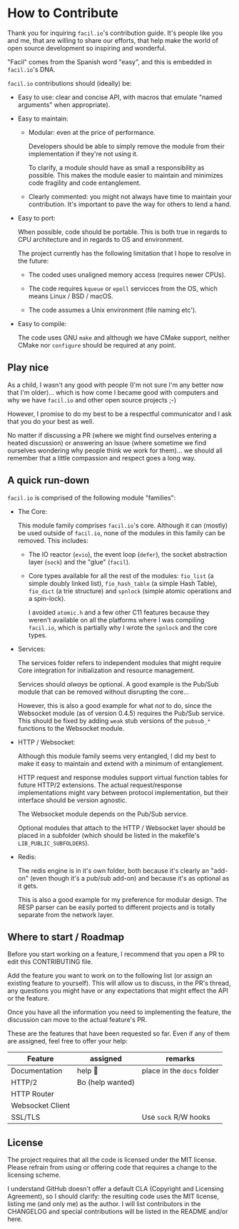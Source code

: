 # How to Contribute

Thank you for inquiring `facil.io`'s contribution guide. It's people like you and me, that are willing to share our efforts, that help make the world of open source development so inspiring and wonderful.

"Facil" comes from the Spanish word "easy", and this is embedded in `facil.io`'s DNA.

`facil.io` contributions should (ideally) be:

* Easy to use: clear and concise API, with macros that emulate "named arguments" when appropriate).

* Easy to maintain:

    * Modular: even at the price of performance.

        Developers should be able to simply remove the module from their implementation if they're not using it.

        To clarify, a module should have as small a responsibility as possible. This makes the module easier to maintain and minimizes code fragility and code entanglement.

    * Clearly commented: you might not always have time to maintain your contribution. It's important to pave the way for others to lend a hand.

* Easy to port:

    When possible, code should be portable. This is both true in regards to CPU architecture and in regards to OS and environment.

    The project currently has the following limitation that I hope to resolve in the future:

    * The coded uses unaligned memory access (requires newer CPUs).

    * The code requires `kqueue` or `epoll` servicces from the OS, which means Linux / BSD / macOS.

    * The code assumes a Unix environment (file naming etc').

* Easy to compile:

    The code uses GNU `make` and although we have CMake support, neither CMake nor `configure` should be required at any point.

## Play nice

As a child, I wasn't any good with people (I'm not sure I'm any better now that I'm older)... which is how come I became good with computers and why we have `facil.io` and other open source projects ;-)

However, I promise to do my best to be a respectful communicator and I ask that you do your best as well.

No matter if discussing a PR (where we might find ourselves entering a heated discussion) or answering an Issue (where sometime we find ourselves wondering why people think we work for them)... we should all remember that a little compassion and respect goes a long way.

## A quick run-down

`facil.io` is comprised of the following module "families":

* The Core:

    This module family comprises `facil.io`'s core. Although it can (mostly) be used outside of `facil.io`, none of the modules in this family can be removed. This includes:

    * The IO reactor (`evio`), the event loop (`defer`), the socket abstraction layer (`sock`) and the "glue" (`facil`).

    * Core types available for all the rest of the modules: `fio_list` (a simple doubly linked list), `fio_hash_table` (a simple Hash Table), `fio_dict` (a trie structure) and `spnlock` (simple atomic operations and a spin-lock).

        I avoided `atomic.h` and a few other C11 features because they weren't available on all the platforms where I was compiling `facil.io`, which is partially why I wrote the `spnlock` and the core types.

* Services:

    The services folder refers to independent modules that might require Core integration for initialization and resource management.

    Services should *always* be optional. A good example is the Pub/Sub module that can be removed without disrupting the core...

    However, this is also a good example for what *not* to do, since the Websocket module (as of version 0.4.5) requires the Pub/Sub service. This should be fixed by adding `weak` stub versions of the `pubsub_*` functions to the Websocket module.

* HTTP / Websocket:

    Although this module family seems very entangled, I did my best to make it easy to maintain and extend with a minimum of entanglement.

    HTTP request and response modules support virtual function tables for future HTTP/2 extensions. The actual request/response implementations might vary between protocol implementation, but their interface should be version agnostic.

    The Websocket module depends on the Pub/Sub service.

    Optional modules that attach to the HTTP / Websocket layer should be placed in a subfolder (which should be listed in the makefile's `LIB_PUBLIC_SUBFOLDERS`).

* Redis:

    The redis engine is in it's own folder, both because it's clearly an "add-on" (even though it's a pub/sub add-on) and because it's as optional as it gets.

    This is also a good example for my preference for modular design. The RESP parser can be easily ported to different projects and is totally separate from the network layer.

## Where to start / Roadmap

Before you start working on a feature, I recommend that you open a PR to edit this CONTRIBUTING file.

Add the feature you want to work on to the following list (or assign an existing feature to yourself). This will allow us to discuss, in the PR's thread, any questions you might have or any expectations that might effect the API or the feature.

Once you have all the information you need to implementing the feature, the discussion can move to the actual feature's PR.

These are the features that have been requested so far. Even if any of them are assigned, feel free to offer your help:

|      Feature      |      assigned      |      remarks               |
|-------------------|--------------------|----------------------------|
|   Documentation   |       help 🙏      | place in the `docs` folder |
|      HTTP/2       |  Bo (help wanted)  |                            |
|    HTTP Router    |                    |                            |
|  Websocket Client |                    |                            |
|      SSL/TLS      |                    |Use `sock` R/W hooks        |


## License

The project requires that all the code is licensed under the MIT license. Please refrain from using or offering code that requires a change to the licensing scheme.

I understand GitHub doesn't offer a default CLA (Copyright and Licensing Agreement), so I should clarify: the resulting code uses the MIT license, listing me (and only me) as the author. I will list contributors in the CHANGELOG and special contributions will be listed in the README and/or here.
